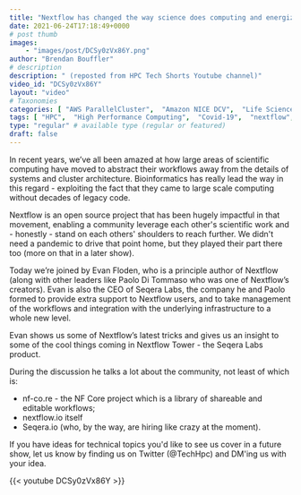 ```yaml
---
title: "Nextflow has changed the way science does computing and energized a community. We need this."
date: 2021-06-24T17:18:49+0000
# post thumb
images:
    - "images/post/DCSy0zVx86Y.png"
author: "Brendan Bouffler"
# description
description: " (reposted from HPC Tech Shorts Youtube channel)"
video_id: "DCSy0zVx86Y"
layout: "video"
# Taxonomies
categories: [ "AWS ParallelCluster",  "Amazon NICE DCV",  "Life Sciences", ]
tags: [ "HPC",  "High Performance Computing",  "Covid-19",  "nextflow",  "CPUs",  "genomics",  "bioinformatics",  "Schedulers",  "Storage",  "EC2",  "DCV",  "GPUs",  "Lustre",  "ParallelCluster",  "workflows",  "science",  "vizualization",  "virtualization",  "techshorts", ]
type: "regular" # available type (regular or featured)
draft: false
---
```


In recent years, we’ve all been amazed at how large areas of scientific computing have moved to abstract their workflows away from the details of systems and cluster architecture. Bioinformatics has really lead the way in this regard - exploiting the fact that they came to large scale computing without decades of legacy code.

Nextflow is an open source project that has been hugely impactful in that movement, enabling a community leverage each other's scientific work and - honestly - stand on each others' shoulders to reach further. We didn't need a pandemic to drive that point home, but they played their part there too (more on that in a later show). 

Today we’re joined by Evan Floden, who is a principle author of Nextflow (along with other leaders like Paolo Di Tommaso who was one of Nextflow’s creators). Evan is also the CEO of Seqera Labs, the company he and Paolo formed to provide extra support to Nextflow users, and to take management of the workflows and integration with the underlying infrastructure to a whole new level.

Evan shows us some of Nextflow’s latest tricks and gives us an insight to some of the cool things coming in Nextflow Tower - the Seqera Labs product.

During the discussion he talks a lot about the community, not least of which is:

- nf-co.re - the NF Core project which is a library of shareable and editable workflows;
- nextflow.io itself
- Seqera.io (who, by the way, are hiring like crazy at the moment).

If you have ideas for technical topics you'd like to see us cover in a future show, let us know by finding us on Twitter (@TechHpc) and DM'ing us with your idea.

{{< youtube DCSy0zVx86Y >}}